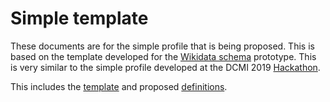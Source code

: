 # Simple template

These documents are for the simple profile that is being proposed. This is based on the template developed for the [Wikidata schema](/prototypes/wikidata_painting) prototype. This is very similar to the simple profile developed at the DCMI 2019 [Hackathon](/prototypes/simpleFromHackathon). 

This includes the [template](simpleTemplate.csv) and proposed [definitions](definitions).
